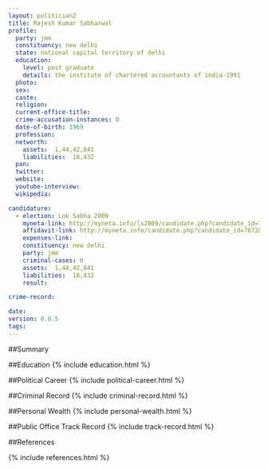 ```yaml
---
layout: politician2
title: Rajesh Kumar Sabharwal
profile: 
  party: jmm
  constituency: new delhi
  state: national capital territory of delhi
  education: 
    level: post graduate
    details: the institute of chartered accountants of india-1991
  photo: 
  sex: 
  caste: 
  religion: 
  current-office-title: 
  crime-accusation-instances: 0
  date-of-birth: 1969
  profession: 
  networth: 
    assets:  1,44,42,841
    liabilities:  18,432
  pan: 
  twitter: 
  website: 
  youtube-interview: 
  wikipedia: 

candidature: 
  - election: Lok Sabha 2009
    myneta-link: http://myneta.info/ls2009/candidate.php?candidate_id=7672
    affidavit-link: http://myneta.info/candidate.php?candidate_id=7672&scan=original
    expenses-link: 
    constituency: new delhi 
    party: jmm
    criminal-cases: 0
    assets:  1,44,42,841
    liabilities:  18,432
    result:  

crime-record: 

date: 
version: 0.0.5
tags: 
---
```

##Summary


##Education
{% include education.html %}


##Political Career
{% include political-career.html %}


##Criminal Record
{% include criminal-record.html %}


##Personal Wealth
{% include personal-wealth.html %}


##Public Office Track Record
{% include track-record.html %}


##References


{% include references.html %}